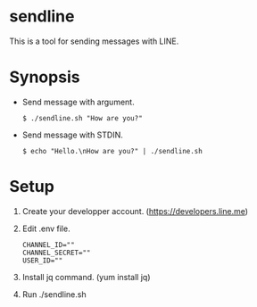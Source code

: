 # sendline
This is a tool for sending messages with LINE.

# Synopsis

* Send message with argument.

  ```
  $ ./sendline.sh "How are you?"
  ```
  
* Send message with STDIN.

  ```
  $ echo "Hello.\nHow are you?" | ./sendline.sh
  ```
  
# Setup

1. Create your developper account. (https://developers.line.me)

1. Edit .env file.
    ```
    CHANNEL_ID=""
    CHANNEL_SECRET=""
    USER_ID=""
    ```

1. Install jq command. (yum install jq)

1. Run ./sendline.sh
